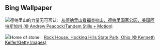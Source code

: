 ## Bing Wallpaper
![](https://www.bing.com/th?id=OHR.DenaliClimber_ZH-CN7548168932_UHD.jpg&w=1000)德纳里山的力量无可否认:&nbsp;&ensp;[从德纳里山看福克拉山，德纳里国家公园，美国阿拉斯加州 (© Andrew Peacock/Tandem Stills + Motion)](https://www.bing.com/th?id=OHR.DenaliClimber_ZH-CN7548168932_UHD.jpg)
<br><br/>
![](https://www.bing.com/th?id=OHR.RockHouse_EN-US1852534234_UHD.jpg&w=1000)Home of stone:&nbsp;&ensp;[Rock House, Hocking Hills State Park, Ohio (© Kenneth Keifer/Getty Images)](https://www.bing.com/th?id=OHR.RockHouse_EN-US1852534234_UHD.jpg)
<br><br/>
